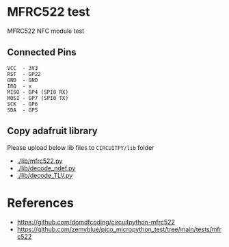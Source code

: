 # MFRC522 test

MFRC522 NFC module test

## Connected Pins
```
VCC  - 3V3
RST  - GP22
GND  - GND
IRQ  - x
MISO - GP4 (SPI0 RX)
MOSI - GP7 (SPI0 TX)
SCK  - GP6
SDA  - GP5
```

## Copy adafruit library
Please upload below lib files to `CIRCUITPY/lib` folder 
* [./lib/mfrc522.py](./lib/mfrc522.py)
* [./lib/decode_ndef.py](./lib/decode_ndef.py)
* [./lib/decode_TLV.py](./lib/decode_TLV.py)


# References
* https://github.com/domdfcoding/circuitpython-mfrc522
* https://github.com/zemyblue/pico_micropython_test/tree/main/tests/mfrc522
